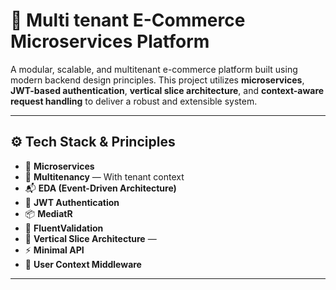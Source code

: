 # 🛒 Multi tenant E-Commerce Microservices Platform

A modular, scalable, and multitenant e-commerce platform built using modern backend design principles. This project utilizes **microservices**, **JWT-based authentication**, **vertical slice architecture**, and **context-aware request handling** to deliver a robust and extensible system.

---

## ⚙️ Tech Stack & Principles

- 🧱 **Microservices** 
- 🏢 **Multitenancy** — With tenant context
- 📬 **EDA (Event-Driven Architecture)** 
- 🔐 **JWT Authentication** 
- 📦 **MediatR**
- 🧪 **FluentValidation**
- 🧩 **Vertical Slice Architecture** — 
- ⚡ **Minimal API** 
- 👥 **User Context Middleware**

---